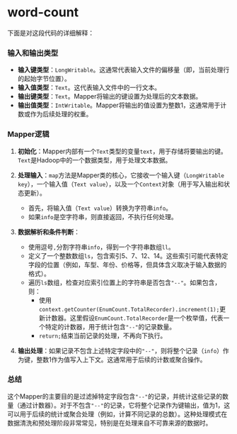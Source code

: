 # word-count

下面是对这段代码的详细解释：

### 输入和输出类型
- **输入键类型**：`LongWritable`。这通常代表输入文件的偏移量（即，当前处理行的起始字节位置）。
- **输入值类型**：`Text`。这代表输入文件中的一行文本。
- **输出键类型**：`Text`。Mapper将输出的键设置为处理后的文本数据。
- **输出值类型**：`IntWritable`。Mapper将输出的值设置为整数1，这通常用于计数或作为后续处理的权重。

### Mapper逻辑
1. **初始化**：Mapper内部有一个`Text`类型的变量`text`，用于存储将要输出的键。`Text`是Hadoop中的一个数据类型，用于处理文本数据。

2. **处理输入**：`map`方法是Mapper类的核心，它接收一个输入键（`LongWritable key`），一个输入值（`Text value`），以及一个`Context`对象（用于写入输出和状态更新）。
    - 首先，将输入值（`Text value`）转换为字符串`info`。
    - 如果`info`是空字符串，则直接返回，不执行任何处理。

3. **数据解析和条件判断**：
    - 使用逗号`,`分割字符串`info`，得到一个字符串数组`ll`。
    - 定义了一个整数数组`ls`，包含索引5、7、12、14。这些索引可能代表特定字段的位置（例如，车型、年份、价格等，但具体含义取决于输入数据的格式）。
    - 遍历`ls`数组，检查对应索引位置上的字符串是否包含`"--"`。如果包含，则：
        - 使用`context.getCounter(EnumCount.TotalRecorder).increment(1);`更新计数器。这里假设`EnumCount.TotalRecorder`是一个枚举值，代表一个特定的计数器，用于统计包含`"--"`的记录数量。
        - `return;`结束当前记录的处理，不再向下执行。

4. **输出处理**：如果记录不包含上述特定字段中的`"--"`，则将整个记录（`info`）作为键，整数1作为值写入上下文。这通常用于后续的计数或聚合操作。

### 总结
这个Mapper的主要目的是过滤掉特定字段包含`"--"`的记录，并统计这些记录的数量（通过计数器）。对于不包含`"--"`的记录，它将整个记录作为键输出，值为1，这可以用于后续的统计或聚合处理（例如，计算不同记录的总数）。这种处理模式在数据清洗和预处理阶段非常常见，特别是在处理来自不可靠来源的数据时。